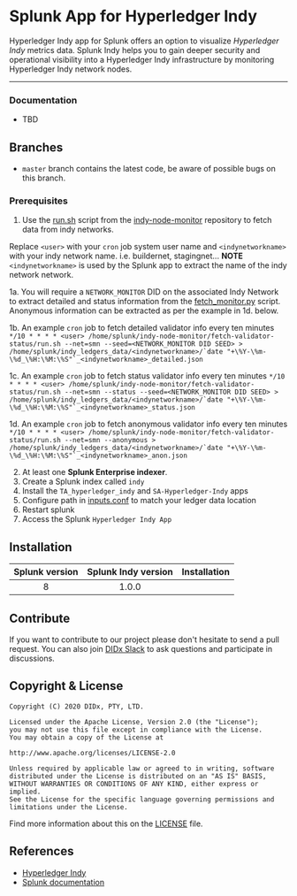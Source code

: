 # Splunk App for Hyperledger Indy

Hyperledger Indy app for Splunk offers an option to visualize _Hyperledger Indy_ metrics data. Splunk Indy helps you to gain deeper security and operational visibility into a Hyperledger Indy infrastructure by monitoring Hyperledger Indy network nodes.
* * *

### Documentation

- TBD

## Branches

- `master` branch contains the latest code, be aware of possible bugs on this branch.

### Prerequisites
1. Use the [run.sh](https://github.com/hyperledger/indy-node-monitor/blob/master/fetch-validator-status/run.sh) script from the [indy-node-monitor](https://github.com/hyperledger/indy-node-monitor) repository to fetch data from indy networks.

Replace `<user>` with your `cron` job system user name and `<indynetworkname>` with your indy network name. i.e. buildernet, stagingnet... 
**NOTE** `<indynetworkname>` is used by the Splunk app to extract the name of the indy network network. 

1a. You will require a `NETWORK_MONITOR` DID on the associated Indy Network to extract detailed and status information from the [fetch_monitor.py](https://github.com/hyperledger/indy-node-monitor/blob/master/fetch-validator-status/fetch_status.py) script.
Anonymous information can be extracted as per the example in 1d. below.
   
1b. An example `cron` job to fetch detailed validator info every ten minutes ``*/10 * * * * <user> /home/splunk/indy-node-monitor/fetch-validator-status/run.sh --net=smn --seed=<NETWORK_MONITOR DID SEED> > /home/splunk/indy_ledgers_data/<indynetworkname>/`date "+\%Y-\%m-\%d_\%H:\%M:\%S"`_<indynetworkname>_detailed.json``

1c. An example `cron` job to fetch status validator info every ten minutes ``*/10 * * * * <user> /home/splunk/indy-node-monitor/fetch-validator-status/run.sh --net=smn --status --seed=<NETWORK_MONITOR DID SEED> > /home/splunk/indy_ledgers_data/<indynetworkname>/`date "+\%Y-\%m-\%d_\%H:\%M:\%S"`_<indynetworkname>_status.json``

1d. An example `cron` job to fetch anonymous validator info every ten minutes ``*/10 * * * * <user> /home/splunk/indy-node-monitor/fetch-validator-status/run.sh --net=smn --anonymous > /home/splunk/indy_ledgers_data/<indynetworkname>/`date "+\%Y-\%m-\%d_\%H:\%M:\%S"`_<indynetworkname>_anon.json``

2. At least one __Splunk Enterprise indexer__.
3. Create a Splunk index called `indy`
4. Install the `TA_hyperledger_indy` and `SA-Hyperledger-Indy` apps
5. Configure path in [inputs.conf](SA-Hyperledger-Indy/local/inputs.conf) to match your ledger data location
6. Restart splunk
7. Access the Splunk `Hyperledger Indy App`

## Installation

| Splunk version | Splunk Indy version     | Installation                                                   |
| :------------: | :---------------: | :--------------------------------------------------------------|
|      8     |       1.0.0       | <xyz> |

## Contribute

If you want to contribute to our project please don't hesitate to send a pull request. 
You can also join [DIDx Slack](https://join.slack.com/t/didx-xyz/shared_invite/zt-madh6xua-TzkbEWmqRhhFvag8WUPUxQ) to ask questions and participate in discussions.

## Copyright & License

    Copyright (C) 2020 DIDx, PTY, LTD.
    
    Licensed under the Apache License, Version 2.0 (the "License");
    you may not use this file except in compliance with the License.
    You may obtain a copy of the License at
    
    http://www.apache.org/licenses/LICENSE-2.0
    
    Unless required by applicable law or agreed to in writing, software
    distributed under the License is distributed on an "AS IS" BASIS,
    WITHOUT WARRANTIES OR CONDITIONS OF ANY KIND, either express or implied.
    See the License for the specific language governing permissions and
    limitations under the License.
    
Find more information about this on the [LICENSE](LICENSE) file.

## References

-   [Hyperledger Indy](https://www.hyperledger.org/use/hyperledger-indy)
-   [Splunk documentation](http://docs.splunk.com/Documentation)
